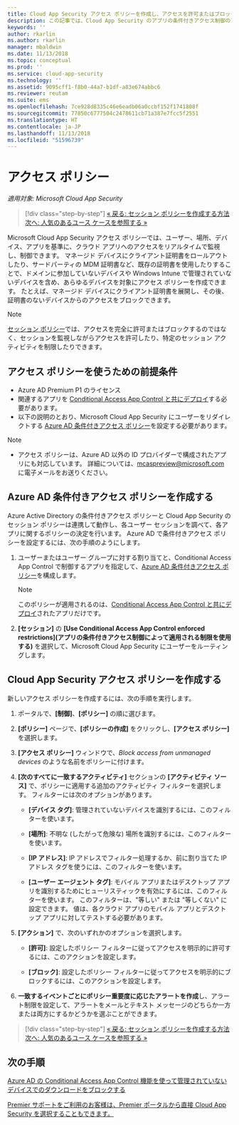 ```yaml
---
title: Cloud App Security アクセス ポリシーを作成し、アクセスを許可またはブロックする | Microsoft Docs
description: この記事では、Cloud App Security のアプリの条件付きアクセス制御のアクセス ポリシーを設定し、リバース プロキシ機能を使用して Azure AD 経由で接続されているアプリへのアクセスを許可またはブロックする手順について説明します。
keywords: ''
author: rkarlin
ms.author: rkarlin
manager: mbaldwin
ms.date: 11/13/2018
ms.topic: conceptual
ms.prod: ''
ms.service: cloud-app-security
ms.technology: ''
ms.assetid: 9095cff1-f8b0-44a7-b1df-a83e674abbc6
ms.reviewer: reutam
ms.suite: ems
ms.openlocfilehash: 7ce928d8335c46e6eadb06a0ccbf152f1741808f
ms.sourcegitcommit: 77850c6777504c2478611cb71a387e7fcc5f2551
ms.translationtype: HT
ms.contentlocale: ja-JP
ms.lasthandoff: 11/13/2018
ms.locfileid: "51596739"
---
```

# <a name="access-policies"></a>アクセス ポリシー 

*適用対象: Microsoft Cloud App Security*

>[!div class="step-by-step"]
[« 戻る: セッション ポリシーを作成する方法](session-policy-aad.md)<br>
[次へ: 人気のあるユース ケースを参照する »](use-case-proxy-block-session-aad.md)


Microsoft Cloud App Security アクセス ポリシーでは、ユーザー、場所、デバイス、アプリを基準に、クラウド アプリへのアクセスをリアルタイムで監視し、制御できます。 マネージド デバイスにクライアント証明書をロールアウトしたり、サードパーティの MDM 証明書など、既存の証明書を使用したりすることで、ドメインに参加していないデバイスや Windows Intune で管理されていないデバイスを含め、あらゆるデバイスを対象にアクセス ポリシーを作成できます。 たとえば、マネージド デバイスにクライアント証明書を展開し、その後、証明書のないデバイスからのアクセスをブロックできます。 

> [!NOTE]
> [セッション ポリシー](session-policy-aad.md)では、アクセスを完全に許可またはブロックするのではなく、セッションを監視しながらアクセスを許可したり、特定のセッション アクティビティを制限したりできます。 

## <a name="prerequisites-to-using-access-policies"></a>アクセス ポリシーを使うための前提条件

- Azure AD Premium P1 のライセンス
- 関連するアプリを [Conditional Access App Control と共にデプロイ](proxy-deployment-aad.md)する必要があります。
- 以下の説明のとおり、Microsoft Cloud App Security にユーザーをリダイレクトする [Azure AD 条件付きアクセス ポリシー](https://docs.microsoft.com/azure/active-directory/active-directory-conditional-access-azure-portal)を設定する必要があります。

> [!NOTE]
> - アクセス ポリシーは、Azure AD 以外の ID プロバイダーで構成されたアプリにも対応しています。 詳細については、mcaspreview@microsoft.com に電子メールをお送りください。

## <a name="create-an-azure-ad-conditional-access-policy"></a>Azure AD 条件付きアクセス ポリシーを作成する

Azure Active Directory の条件付きアクセス ポリシーと Cloud App Security のセッション ポリシーは連携して動作し、各ユーザー セッションを調べて、各アプリに関するポリシーの決定を行います。 Azure AD で条件付きアクセス ポリシーを設定するには、次の手順のようにします。

1. ユーザーまたはユーザー グループに対する割り当てと、Conditional Access App Control で制御するアプリを指定して、[Azure AD 条件付きアクセス ポリシー](https://docs.microsoft.com/azure/active-directory/active-directory-conditional-access-azure-portal)を構成します。 

   > [!NOTE]
   > このポリシーが適用されるのは、[Conditional Access App Control と共にデプロイ](proxy-deployment-aad.md)されたアプリだけです。

2. **[セッション]** の **[Use Conditional Access App Control enforced restrictions]\(アプリの条件付きアクセス制御によって適用される制限を使用する\)** を選択して、Microsoft Cloud App Security にユーザーをルーティングします。
 
## <a name="create-a-cloud-app-security-access-policy"></a>Cloud App Security アクセス ポリシーを作成する 

新しいアクセス ポリシーを作成するには、次の手順を実行します。

1. ポータルで、**[制御]**、**[ポリシー]** の順に選びます。
2. **[ポリシー]** ページで、**[ポリシーの作成]** をクリックし、**[アクセス ポリシー]** を選択します。  

3. **[アクセス ポリシー]** ウィンドウで、*Block access from unmanaged devices* のような名前をポリシーに付けます。

4. **[次のすべてに一致するアクティビティ]** セクションの **[アクティビティ ソース]** で、ポリシーに適用する追加のアクティビティ フィルターを選択します。 フィルターには次のオプションがあります。 
     
   - **[デバイス タグ]**: 管理されていないデバイスを識別するには、このフィルターを使います。

   - **[場所]**: 不明な (したがって危険な) 場所を識別するには、このフィルターを使います。 

   - **[IP アドレス]**: IP アドレスでフィルター処理するか、前に割り当てた IP アドレス タグを使うには、このフィルターを使います。 

   - **[ユーザー エージェント タグ]**: モバイル アプリまたはデスクトップ アプリを識別するためにヒューリスティックを有効にするには、このフィルターを使います。 このフィルターは、"等しい" または "等しくない" に設定できます。 値は、各クラウド アプリのモバイル アプリとデスクトップ アプリに対してテストする必要があります。
  
5. **[アクション]** で、次のいずれかのオプションを選択します。 

    - **[許可]**: 設定したポリシー フィルターに従ってアクセスを明示的に許可するには、このアクションを設定します。

    - **[ブロック]**: 設定したポリシー フィルターに従ってアクセスを明示的にブロックするには、このアクションを設定します。 

6. **一致するイベントごとにポリシー重要度に応じたアラートを作成**し、アラート制限を設定して、アラートをメールとテキスト メッセージのどちらか一方または両方にするかどうかを選ぶことができます。



>[!div class="step-by-step"]
[« 戻る: セッション ポリシーを作成する方法](session-policy-aad.md)<br>
[次へ: 人気のあるユース ケースを参照する »](use-case-proxy-block-session-aad.md)

 
## <a name="next-steps"></a>次の手順  
[Azure AD の Conditional Access App Control 機能を使って管理されていないデバイスでのダウンロードをブロックする](use-case-proxy-block-session-aad.md)   

[Premier サポートをご利用のお客様は、Premier ポータルから直接 Cloud App Security を選択することもできます。](https://premier.microsoft.com/)  
  
  